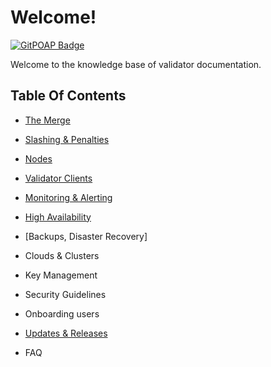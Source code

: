 # Welcome!

[![GitPOAP Badge](https://public-api.gitpoap.io/v1/repo/gitpoap/gitpoap-docs/badge)](https://www.gitpoap.io/gh/gitpoap/gitpoap-docs)

Welcome to the knowledge base of validator documentation.

## Table Of Contents

* [The Merge](reference/the-merge.md)

* [Slashing & Penalties](reference/slashing-and-penalties.md)

* [Nodes](reference/nodes.md)

* [Validator Clients](reference/validator-clients.md)

* [Monitoring & Alerting](reference/monitoring.md)

* [High Availability](reference/ha.md)

* [Backups, Disaster Recovery]

* Clouds & Clusters

* Key Management

* Security Guidelines

* Onboarding users

* [Updates & Releases](reference/updates-releases.md)

* FAQ
